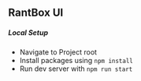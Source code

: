 RantBox UI
-

##### Local Setup

- Navigate to Project root
- Install packages using `npm install`
-  Run dev server  with `npm run start`


